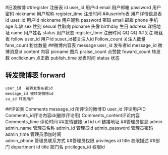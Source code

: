 #旧浪微博 
##register 注册表
	id
	user_id 用户id
	email 用户邮箱
	password 用户密码
	nickname 用户昵称
	register_time 注册时间
##userinfo表 用户详情信息表
	id 
    user_id 用户id
    nickname 用户昵称
    password 密码
    email  邮箱
    phone 手机
    age  年龄
    sex 性别
	sexual 性取向 
	picname 头像
	birthday 生日
    address 详细地址
	name 用户姓名
    status 用户状态
    register_time 注册时间
    QQ  QQ
##关注 粉丝表 follow
    user_id   用户id
	suser_id被关注人id
	Follow_count 关注人数量
	fans_count 粉丝数量
##微博内容表 message
	user_id 发布者id
	message_id 微博消息id
    content  内容
	picname 图片
    praise_count 点赞数
    foward_count 转发数
	onclicknum 点击数
    publish_time  发表时间
	status 状态
## 转发微博表  forward
	user_id  被转发发布者id
    message_id 被转发微博id
	su_id 转发用户
##评论表  Comments
    message_id 所评论的微博ID
    user_id 评论用户ID
	Comments_id评论内容id(删除评论用)
    Comments_content评论内容 
	Comments_time 评论时间
##友情链接 url
	id
	url 链接地址
##管理员信息 admin 
	admin_name 管理员名称
	admin_id 管理员id
	admin_password 管理员密码
	admin_time 管理员添加时间	
	admin_phone   管理员联系方式
##管理员权限  privileges
	id
	title   权限描述
##部门 department
	id
	title  部门名
	pricileges_id 权限id
	
	
	
	


	
